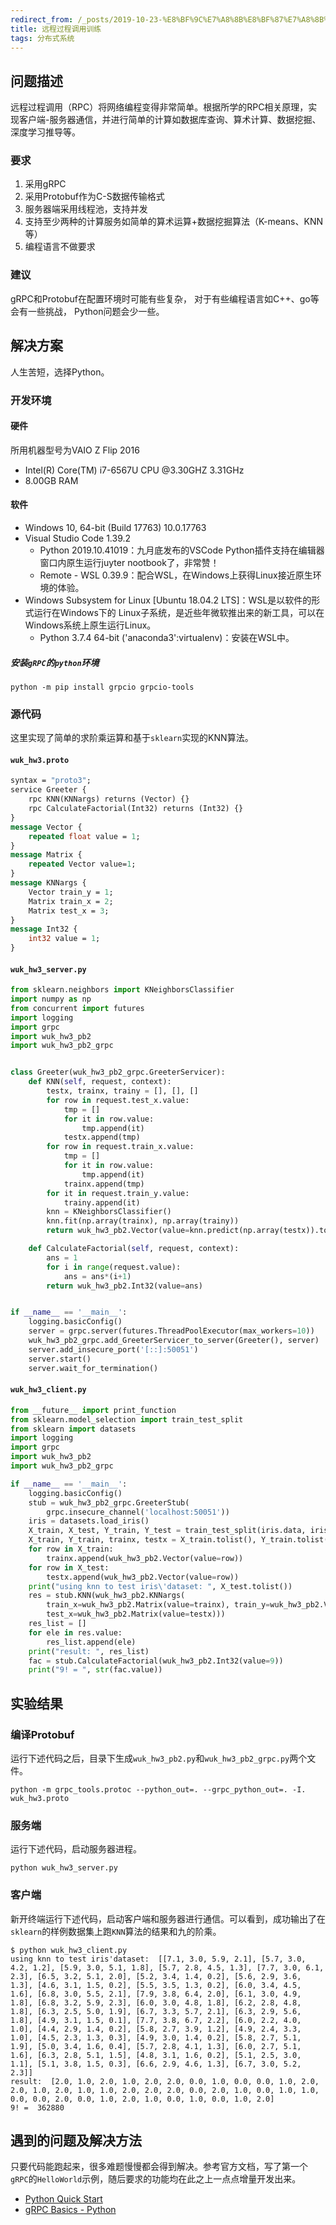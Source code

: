 ```yaml
---
redirect_from: /_posts/2019-10-23-%E8%BF%9C%E7%A8%8B%E8%BF%87%E7%A8%8B%E8%B0%83%E7%94%A8%E8%AE%AD%E7%BB%83/
title: 远程过程调用训练
tags: 分布式系统
---
```

## 问题描述

远程过程调用（RPC）将网络编程变得非常简单。根据所学的RPC相关原理，实现客户端-服务器通信，并进行简单的计算如数据库查询、算术计算、数据挖掘、深度学习推导等。

### 要求

1. 采用gRPC
2. 采用Protobuf作为C-S数据传输格式
3. 服务器端采用线程池，支持并发
4. 支持至少两种的计算服务如简单的算术运算+数据挖掘算法（K-means、KNN等）
5. 编程语言不做要求

### 建议

gRPC和Protobuf在配置环境时可能有些复杂， 对于有些编程语言如C++、go等会有一些挑战， Python问题会少一些。

## 解决方案

人生苦短，选择Python。

### 开发环境

#### 硬件

所用机器型号为VAIO Z Flip 2016

- Intel(R) Core(TM) i7-6567U CPU @3.30GHZ 3.31GHz
- 8.00GB RAM

#### 软件

- Windows 10, 64-bit (Build 17763) 10.0.17763
- Visual Studio Code 1.39.2
  - Python 2019.10.41019：九月底发布的VSCode Python插件支持在编辑器窗口内原生运行juyter nootbook了，非常赞！
  - Remote - WSL 0.39.9：配合WSL，在Windows上获得Linux接近原生环境的体验。
- Windows Subsystem for Linux [Ubuntu 18.04.2 LTS]：WSL是以软件的形式运行在Windows下的 Linux子系统，是近些年微软推出来的新工具，可以在Windows系统上原生运行Linux。
  - Python 3.7.4 64-bit ('anaconda3':virtualenv)：安装在WSL中。

##### 安装`gRPC`的`python`环境

```shell
python -m pip install grpcio grpcio-tools
```

### 源代码

这里实现了简单的求阶乘运算和基于`sklearn`实现的KNN算法。

#### `wuk_hw3.proto`

```proto
syntax = "proto3";
service Greeter {
    rpc KNN(KNNargs) returns (Vector) {}
    rpc CalculateFactorial(Int32) returns (Int32) {}
}
message Vector {
    repeated float value = 1;
}
message Matrix {
    repeated Vector value=1;
}
message KNNargs {
    Vector train_y = 1;
    Matrix train_x = 2;
    Matrix test_x = 3;
}
message Int32 {
    int32 value = 1;
}
```

#### `wuk_hw3_server.py`

```python
from sklearn.neighbors import KNeighborsClassifier
import numpy as np
from concurrent import futures
import logging
import grpc
import wuk_hw3_pb2
import wuk_hw3_pb2_grpc


class Greeter(wuk_hw3_pb2_grpc.GreeterServicer):
    def KNN(self, request, context):
        testx, trainx, trainy = [], [], []
        for row in request.test_x.value:
            tmp = []
            for it in row.value:
                tmp.append(it)
            testx.append(tmp)
        for row in request.train_x.value:
            tmp = []
            for it in row.value:
                tmp.append(it)
            trainx.append(tmp)
        for it in request.train_y.value:
            trainy.append(it)
        knn = KNeighborsClassifier()
        knn.fit(np.array(trainx), np.array(trainy))
        return wuk_hw3_pb2.Vector(value=knn.predict(np.array(testx)).tolist())

    def CalculateFactorial(self, request, context):
        ans = 1
        for i in range(request.value):
            ans = ans*(i+1)
        return wuk_hw3_pb2.Int32(value=ans)


if __name__ == '__main__':
    logging.basicConfig()
    server = grpc.server(futures.ThreadPoolExecutor(max_workers=10))
    wuk_hw3_pb2_grpc.add_GreeterServicer_to_server(Greeter(), server)
    server.add_insecure_port('[::]:50051')
    server.start()
    server.wait_for_termination()
```

#### `wuk_hw3_client.py`

```python
from __future__ import print_function
from sklearn.model_selection import train_test_split
from sklearn import datasets
import logging
import grpc
import wuk_hw3_pb2
import wuk_hw3_pb2_grpc

if __name__ == '__main__':
    logging.basicConfig()
    stub = wuk_hw3_pb2_grpc.GreeterStub(
        grpc.insecure_channel('localhost:50051'))
    iris = datasets.load_iris()
    X_train, X_test, Y_train, Y_test = train_test_split(iris.data, iris.target)
    X_train, Y_train, trainx, testx = X_train.tolist(), Y_train.tolist(), [], []
    for row in X_train:
        trainx.append(wuk_hw3_pb2.Vector(value=row))
    for row in X_test:
        testx.append(wuk_hw3_pb2.Vector(value=row))
    print("using knn to test iris\'dataset: ", X_test.tolist())
    res = stub.KNN(wuk_hw3_pb2.KNNargs(
        train_x=wuk_hw3_pb2.Matrix(value=trainx), train_y=wuk_hw3_pb2.Vector(value=Y_train),
        test_x=wuk_hw3_pb2.Matrix(value=testx)))
    res_list = []
    for ele in res.value:
        res_list.append(ele)
    print("result: ", res_list)
    fac = stub.CalculateFactorial(wuk_hw3_pb2.Int32(value=9))
    print("9! = ", str(fac.value))
```

## 实验结果

### 编译Protobuf

运行下述代码之后，目录下生成`wuk_hw3_pb2.py`和`wuk_hw3_pb2_grpc.py`两个文件。

```shell
python -m grpc_tools.protoc --python_out=. --grpc_python_out=. -I. wuk_hw3.proto
```

### 服务端

运行下述代码，启动服务器进程。

```shell
python wuk_hw3_server.py
```

### 客户端

新开终端运行下述代码，启动客户端和服务器进行通信。可以看到，成功输出了在`sklearn`的样例数据集上跑`KNN`算法的结果和九的阶乘。

```shell
$ python wuk_hw3_client.py
using knn to test iris'dataset:  [[7.1, 3.0, 5.9, 2.1], [5.7, 3.0, 4.2, 1.2], [5.9, 3.0, 5.1, 1.8], [5.7, 2.8, 4.5, 1.3], [7.7, 3.0, 6.1, 2.3], [6.5, 3.2, 5.1, 2.0], [5.2, 3.4, 1.4, 0.2], [5.6, 2.9, 3.6, 1.3], [4.6, 3.1, 1.5, 0.2], [5.5, 3.5, 1.3, 0.2], [6.0, 3.4, 4.5, 1.6], [6.8, 3.0, 5.5, 2.1], [7.9, 3.8, 6.4, 2.0], [6.1, 3.0, 4.9, 1.8], [6.8, 3.2, 5.9, 2.3], [6.0, 3.0, 4.8, 1.8], [6.2, 2.8, 4.8, 1.8], [6.3, 2.5, 5.0, 1.9], [6.7, 3.3, 5.7, 2.1], [6.3, 2.9, 5.6, 1.8], [4.9, 3.1, 1.5, 0.1], [7.7, 3.8, 6.7, 2.2], [6.0, 2.2, 4.0, 1.0], [4.4, 2.9, 1.4, 0.2], [5.8, 2.7, 3.9, 1.2], [4.9, 2.4, 3.3, 1.0], [4.5, 2.3, 1.3, 0.3], [4.9, 3.0, 1.4, 0.2], [5.8, 2.7, 5.1, 1.9], [5.0, 3.4, 1.6, 0.4], [5.7, 2.8, 4.1, 1.3], [6.0, 2.7, 5.1, 1.6], [6.3, 2.8, 5.1, 1.5], [4.8, 3.1, 1.6, 0.2], [5.1, 2.5, 3.0, 1.1], [5.1, 3.8, 1.5, 0.3], [6.6, 2.9, 4.6, 1.3], [6.7, 3.0, 5.2, 2.3]]
result:  [2.0, 1.0, 2.0, 1.0, 2.0, 2.0, 0.0, 1.0, 0.0, 0.0, 1.0, 2.0, 2.0, 1.0, 2.0, 1.0, 1.0, 2.0, 2.0, 2.0, 0.0, 2.0, 1.0, 0.0, 1.0, 1.0, 0.0, 0.0, 2.0, 0.0, 1.0, 2.0, 1.0, 0.0, 1.0, 0.0, 1.0, 2.0]
9! =  362880
```

## 遇到的问题及解决方法

只要代码能跑起来，很多难题慢慢都会得到解决。参考官方文档，写了第一个`gRPC`的`HelloWorld`示例，随后要求的功能均在此之上一点点增量开发出来。

- [Python Quick Start](https://grpc.io/docs/quickstart/python/)
- [gRPC Basics - Python](https://grpc.io/docs/tutorials/basic/python/)
